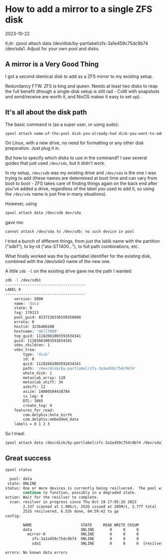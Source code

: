 # How to add a mirror to a single ZFS disk

<time id="post-date">2023-10-22</time>

<p id="post-excerpt">
tl;dr: zpool attach data /dev/disk/by-partlabel/zfs-3a1e459c75dc9b74 /dev/sda1. Adjust for your own pool and disks.
</p>


## A mirror is a Very Good Thing

I got a second identical disk to add as a ZFS mirror to my existing setup.

Redundancy FTW. 
ZFS is king and queen. 
Needs at least two disks to reap the full benefit
(though a single-disk setup is still rad -
CoW with snapshots and send/receive are worth it,
and NixOS makes it easy to set up).

## It's all about the disk path

The basic command is (as a super user, or using sudo):

```sh
zpool attach name-of-the-pool disk-you-already-had disk-you-want-to-add
```

On Linux, with a new drive, 
no need for formatting or any other disk preparation. 
Just plug it in.

But how to specify which disks to use in the command? 
I saw several guides that just used `/dev/sdx`, but it didn't work.

In my setup, `/dev/sdb` was my existing drive 
and `/dev/sda` is the one I was trying to add 
(these names are determined at boot time 
and can vary from boot to boot - 
ZFS takes care of finding things again on the back end 
after you've added a drive, 
regardless of the label you used to add it, 
so using the `/dev/sdx` name is just fine in many situations).

However, using
```sh
zpool attach data /dev/sdb dev/sda
```

gave me:

```sh
cannot attach /dev/sda to /dev/sdb: no such device in pool
``````

I tried a bunch of different things, from just the lsblk name with the partition ("sdb1"),
to by-id ("ata-ST1400..."), to full path combinations, etc.

What finally worked was the 
by-partlabel identifier for the existing disk, 
combined with the /dev/sdx0 name of the new one.

A little `zdb -l` on the existing drive gave me the path I wanted:

```sh
zdb -l /dev/sdb1
------------------------------------
LABEL 0
------------------------------------
    version: 5000
    name: 'data'
    state: 0
    txg: 170113
    pool_guid: 8237228336559358688
    errata: 0
    hostid: 3236406100
    hostname: 'dell7050'
    top_guid: 11182661003591634341
    guid: 11182661003591634341
    vdev_children: 1
    vdev_tree:
        type: 'disk'
        id: 0
        guid: 11182661003591634341
        path: '/dev/disk/by-partlabel/zfs-3a1e459c75dc9b74'
        whole_disk: 1
        metaslab_array: 128
        metaslab_shift: 34
        ashift: 12
        asize: 14000504438784
        is_log: 0
        DTL: 3865
        create_txg: 4
    features_for_read:
        com.delphix:hole_birth
        com.delphix:embedded_data
    labels = 0 1 2 3
```

So I tried:

```sh
zpool attach data /dev/disk/by-partlabel/zfs-3a1e459c75dc9b74 /dev/sda1
```

## Great success

```sh
zpool status

  pool: data
 state: ONLINE
status: One or more devices is currently being resilvered.  The pool will
        continue to function, possibly in a degraded state.
action: Wait for the resilver to complete.
  scan: resilver in progress since Thu Oct 19 17:05:26 2023
        2.33T scanned at 1.90G/s, 252G issued at 205M/s, 3.77T total
        252G resilvered, 6.53% done, 04:59:42 to go
config:

        NAME                      STATE     READ WRITE CKSUM
        data                      ONLINE       0     0     0
          mirror-0                ONLINE       0     0     0
            zfs-3a1e459c75dc9b74  ONLINE       0     0     0
            sda1                  ONLINE       0     0     0  (resilvering)

errors: No known data errors
```
